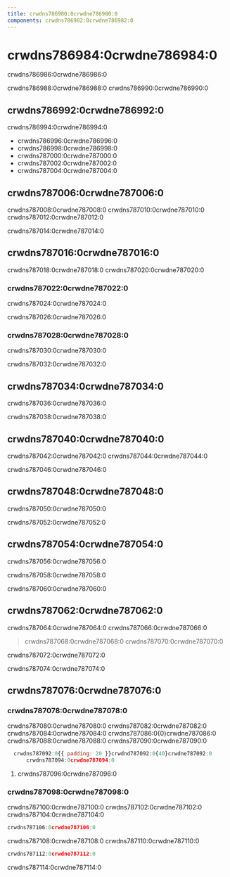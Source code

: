 ```yaml
---
title: crwdns786980:0crwdne786980:0
components: crwdns786982:0crwdne786982:0
---
```

# crwdns786984:0crwdne786984:0

<p class="description">crwdns786986:0crwdne786986:0</p>

crwdns786988:0crwdne786988:0 crwdns786990:0crwdne786990:0

## crwdns786992:0crwdne786992:0

crwdns786994:0crwdne786994:0

- crwdns786996:0crwdne786996:0
- crwdns786998:0crwdne786998:0
- crwdns787000:0crwdne787000:0
- crwdns787002:0crwdne787002:0
- crwdns787004:0crwdne787004:0

## crwdns787006:0crwdne787006:0

crwdns787008:0crwdne787008:0 crwdns787010:0crwdne787010:0 crwdns787012:0crwdne787012:0

crwdns787014:0crwdne787014:0

## crwdns787016:0crwdne787016:0

crwdns787018:0crwdne787018:0 crwdns787020:0crwdne787020:0

### crwdns787022:0crwdne787022:0

crwdns787024:0crwdne787024:0

crwdns787026:0crwdne787026:0

### crwdns787028:0crwdne787028:0

crwdns787030:0crwdne787030:0

crwdns787032:0crwdne787032:0

## crwdns787034:0crwdne787034:0

crwdns787036:0crwdne787036:0

crwdns787038:0crwdne787038:0

## crwdns787040:0crwdne787040:0

crwdns787042:0crwdne787042:0 crwdns787044:0crwdne787044:0

crwdns787046:0crwdne787046:0

## crwdns787048:0crwdne787048:0

crwdns787050:0crwdne787050:0

crwdns787052:0crwdne787052:0

## crwdns787054:0crwdne787054:0

crwdns787056:0crwdne787056:0

crwdns787058:0crwdne787058:0

crwdns787060:0crwdne787060:0

## crwdns787062:0crwdne787062:0

crwdns787064:0crwdne787064:0 crwdns787066:0crwdne787066:0

> crwdns787068:0crwdne787068:0 crwdns787070:0crwdne787070:0

crwdns787072:0crwdne787072:0

crwdns787074:0crwdne787074:0

## crwdns787076:0crwdne787076:0

### crwdns787078:0crwdne787078:0

crwdns787080:0crwdne787080:0 crwdns787082:0crwdne787082:0 crwdns787084:0crwdne787084:0 crwdns787086:0{0}crwdne787086:0 crwdns787088:0crwdne787088:0 crwdns787090:0crwdne787090:0

```jsx
  crwdns787092:0{{ padding: 20 }}crwdnd787092:0{40}crwdne787092:0
      crwdns787094:0crwdne787094:0
```

1. crwdns787096:0crwdne787096:0

### crwdns787098:0crwdne787098:0

crwdns787100:0crwdne787100:0 crwdns787102:0crwdne787102:0 crwdns787104:0crwdne787104:0

```jsx
crwdns787106:0crwdne787106:0
```

crwdns787108:0crwdne787108:0 crwdns787110:0crwdne787110:0

```jsx
crwdns787112:0crwdne787112:0
```

crwdns787114:0crwdne787114:0
